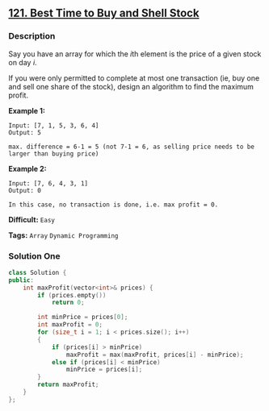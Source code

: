 ## [121. Best Time to Buy and Shell Stock](https://leetcode.com/problems/best-time-to-buy-and-sell-stock/description/)

### Description

Say you have an array for which the *i*th element is the price of a given stock on day _i_.

If you were only permitted to complete at most one transaction (ie, buy one and sell one share of the stock), design an algorithm to find the maximum profit.

**Example 1:**

```
Input: [7, 1, 5, 3, 6, 4]
Output: 5

max. difference = 6-1 = 5 (not 7-1 = 6, as selling price needs to be larger than buying price)

```

**Example 2:**

```
Input: [7, 6, 4, 3, 1]
Output: 0

In this case, no transaction is done, i.e. max profit = 0.
```

**Difficult:** `Easy`

**Tags:** `Array` `Dynamic Programming`

### Solution One

```c++
class Solution {
public:
    int maxProfit(vector<int>& prices) {
        if (prices.empty())
            return 0;

        int minPrice = prices[0];
        int maxProfit = 0;
        for (size_t i = 1; i < prices.size(); i++)
        {
            if (prices[i] > minPrice)
                maxProfit = max(maxProfit, prices[i] - minPrice);
            else if (prices[i] < minPrice)
                minPrice = prices[i];
        }
        return maxProfit;
    }
};
```
